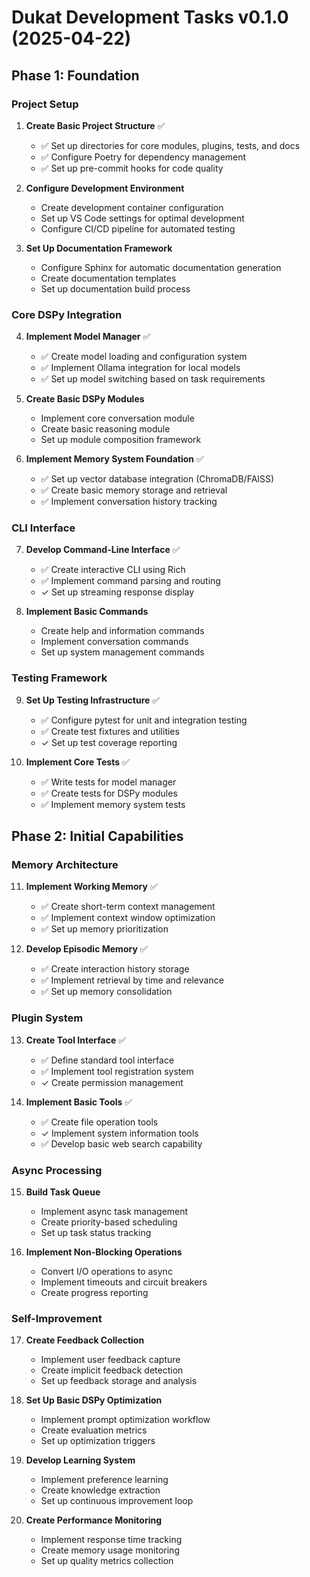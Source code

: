 # Dukat Development Tasks v0.1.0 (2025-04-22)

## Phase 1: Foundation

### Project Setup

1. **Create Basic Project Structure** ✅

   - ✅ Set up directories for core modules, plugins, tests, and docs
   - ✅ Configure Poetry for dependency management
   - ✅ Set up pre-commit hooks for code quality

2. **Configure Development Environment**

   - Create development container configuration
   - Set up VS Code settings for optimal development
   - Configure CI/CD pipeline for automated testing

3. **Set Up Documentation Framework**
   - Configure Sphinx for automatic documentation generation
   - Create documentation templates
   - Set up documentation build process

### Core DSPy Integration

4. **Implement Model Manager** ✅

   - ✅ Create model loading and configuration system
   - ✅ Implement Ollama integration for local models
   - ✅ Set up model switching based on task requirements

5. **Create Basic DSPy Modules**

   - Implement core conversation module
   - Create basic reasoning module
   - Set up module composition framework

6. **Implement Memory System Foundation** ✅
   - ✅ Set up vector database integration (ChromaDB/FAISS)
   - ✅ Create basic memory storage and retrieval
   - ✅ Implement conversation history tracking

### CLI Interface

7. **Develop Command-Line Interface** ✅

   - ✅ Create interactive CLI using Rich
   - ✅ Implement command parsing and routing
   - ✓ Set up streaming response display

8. **Implement Basic Commands**
   - Create help and information commands
   - Implement conversation commands
   - Set up system management commands

### Testing Framework

9. **Set Up Testing Infrastructure** ✅

   - ✅ Configure pytest for unit and integration testing
   - ✅ Create test fixtures and utilities
   - ✓ Set up test coverage reporting

10. **Implement Core Tests** ✅
    - ✅ Write tests for model manager
    - ✅ Create tests for DSPy modules
    - ✅ Implement memory system tests

## Phase 2: Initial Capabilities

### Memory Architecture

11. **Implement Working Memory** ✅

    - ✅ Create short-term context management
    - ✅ Implement context window optimization
    - ✅ Set up memory prioritization

12. **Develop Episodic Memory** ✅
    - ✅ Create interaction history storage
    - ✅ Implement retrieval by time and relevance
    - ✅ Set up memory consolidation

### Plugin System

13. **Create Tool Interface** ✅

    - ✅ Define standard tool interface
    - ✅ Implement tool registration system
    - ✓ Create permission management

14. **Implement Basic Tools** ✅
    - ✅ Create file operation tools
    - ✓ Implement system information tools
    - ✅ Develop basic web search capability

### Async Processing

15. **Build Task Queue**

    - Implement async task management
    - Create priority-based scheduling
    - Set up task status tracking

16. **Implement Non-Blocking Operations**
    - Convert I/O operations to async
    - Implement timeouts and circuit breakers
    - Create progress reporting

### Self-Improvement

17. **Create Feedback Collection**

    - Implement user feedback capture
    - Create implicit feedback detection
    - Set up feedback storage and analysis

18. **Set Up Basic DSPy Optimization**

    - Implement prompt optimization workflow
    - Create evaluation metrics
    - Set up optimization triggers

19. **Develop Learning System**

    - Implement preference learning
    - Create knowledge extraction
    - Set up continuous improvement loop

20. **Create Performance Monitoring**
    - Implement response time tracking
    - Create memory usage monitoring
    - Set up quality metrics collection
